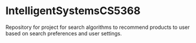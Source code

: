 # IntelligentSystemsCS5368
Repository for project for search algorithms to recommend products to user based on search preferences and user settings.
